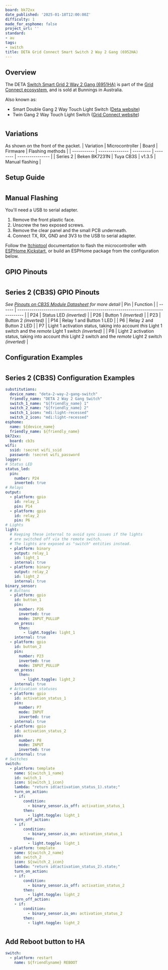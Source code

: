 ```yaml
---
board: bk72xx
date_published: '2025-01-18T12:00:00Z'
difficulty: 1
made_for_esphome: false
project_url: ''
standard:
- au
tags:
- switch
title: DETA Grid Connect Smart Switch 2 Way 2 Gang (6952HA)
---
```


## Overview

The DETA [Switch Smart Grid 2 Way 2 Gang (6951HA)](https://www.bunnings.com.au/deta-switch-smart-grid-2-way-2-gang_p0346911) is part of the [Grid Connect ecosystem](https://grid-connect.com.au/), and is sold at Bunnings in Australia.

Also known as:
- Smart Double Gang 2 Way Touch Light Switch ([Deta website](https://detaelectrical.com.au/product/deta-grid-connect-smart-double-gang-2-way-touch-light-switch/))
- Twin Gang 2 Way Touch Light Switch ([Grid Connect website](https://grid-connect.com.au/download/6952ha/))
#

## Variations

As shown on the front of the packet.
| Variation   | Microcontroller | Board     | Firmware | Flashing methods |
| ----------- | --------------- | --------- | -------- | ---------------- |
| Series 2    | Beken BK7231N   | Tuya CB3S | v1.3.5   | Manual flashing  |

## Setup Guide

#

## Manual Flashing

You'll need a USB to serial adapter.
1. Remove the front plastic face.
2. Unscrew the two exposed screws.
3. Remove the clear panel and the small PCB underneath.
4. Connect TX, RX, GND and 3V3 to the USB to serial adapter.

Follow the [ltchiptool](https://github.com/libretiny-eu/ltchiptool) documentation to flash the microcontroller with [ESPHome Kickstart](https://github.com/libretiny-eu/esphome-kickstart/releases), or build an ESPHome package from the configuration below.

## GPIO Pinouts

#

## Series 2 (CB3S) GPIO Pinouts

_See [Pinouts on CB3S Module Datasheet](https://developer.tuya.com/en/docs/iot/cb3s?id=Kai94mec0s076#title-5-Pin%20definition) for more detail_
| Pin    | Function                                                                          |
| ------ | --------------------------------------------------------------------------------- |
| P24    | Status LED  _(inverted)_ |
| P26    | Button 1 _(inverted)_ |
| P23    | Button 2 _(inverted)_ |
| P14    | Relay 1 and Button 1 LED |
| P6    | Relay 2 and Button 2 LED |
| P7     | Light 1 activation status, taking into account _this_ Light 1 switch and the _remote_ Light 1 switch _(inverted)_     |
| P8     | Light 2 activation status, taking into account _this_ Light 2 switch and the _remote_ Light 2 switch _(inverted)_     |

## Configuration Examples

#

## Series 2 (CB3S) Configuration Examples

```yaml
substitutions:
  device_name: "deta-2-way-2-gang-switch"
  friendly_name: "DETA 2 Way 2 Gang Switch"
  switch_1_name: "${friendly_name} 1"
  switch_2_name: "${friendly_name} 2"
  switch_1_icon: "mdi:light-recessed"
  switch_2_icon: "mdi:light-recessed"
esphome:
  name: ${device_name}
  friendly_name: ${friendly_name}
bk72xx:
  board: cb3s
wifi:
  ssid: !secret wifi_ssid
  password: !secret wifi_password
logger:
# Status LED
status_led:
  pin:
    number: P24
    inverted: true
# Relays
output:
  - platform: gpio
    id: relay_1
    pin: P14
  - platform: gpio
    id: relay_2
    pin: P6
# Lights
light:
  # Keeping these internal to avoid sync issues if the lights
  # are switched off via the remote switch.
  # The lights are exposed as "switch" entities instead.
  - platform: binary
    output: relay_1
    id: light_1
    internal: true
  - platform: binary
    output: relay_2
    id: light_2
    internal: true
binary_sensor:
  # Buttons
  - platform: gpio
    id: button_1
    pin:
      number: P26
      inverted: true
      mode: INPUT_PULLUP
    on_press:
      then:
        - light.toggle: light_1
    internal: true
  - platform: gpio
    id: button_2
    pin:
      number: P23
      inverted: true
      mode: INPUT_PULLUP
    on_press:
      then:
        - light.toggle: light_2
    internal: true
  # Activation statuses
  - platform: gpio
    id: activation_status_1
    pin:
      number: P7
      mode: INPUT
      inverted: true  
    internal: true
  - platform: gpio
    id: activation_status_2
    pin:
      number: P8
      mode: INPUT
      inverted: true  
    internal: true
# Switches
switch:
  - platform: template
    name: ${switch_1_name}
    id: switch_1
    icon: ${switch_1_icon}
    lambda: "return id(activation_status_1).state;"
    turn_on_action:
    - if:
        condition:
          - binary_sensor.is_off: activation_status_1
        then:
          - light.toggle: light_1
    turn_off_action:
    - if:
        condition:
          - binary_sensor.is_on: activation_status_1
        then:
          - light.toggle: light_1
  - platform: template
    name: ${switch_2_name}
    id: switch_2
    icon: ${switch_2_icon}
    lambda: "return id(activation_status_2).state;"
    turn_on_action:
    - if:
        condition:
          - binary_sensor.is_off: activation_status_2
        then:
          - light.toggle: light_2
    turn_off_action:
    - if:
        condition:
          - binary_sensor.is_on: activation_status_2
        then:
          - light.toggle: light_2
```
#

## Add Reboot button to HA

```yaml
switch:
  - platform: restart
    name: ${friendlyname} REBOOT
```